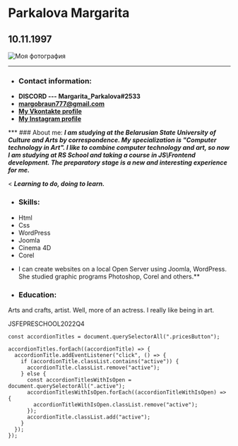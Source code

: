 # Parkalova Margarita
## 10.11.1997
![Моя фотография](https://sun9-16.userapi.com/s/v1/ig2/fyuUoQCxOKDc_1eLIGuXSVmoDkV43mlU_Gr69dz5PJjfGz7FcmfwNPCDJtRdZNZs2n_62Gv9lH3d8V8YJ91uYhhS.jpg?size=200x200&quality=96&crop=319,457,882,882&ava=1)
********
* ### Contact information:
+    **DISCORD --- Margarita_Parkalova#2533**
+    **margobraun777@gmail.com**
+    **[My Vkontakte profile](https://vk.com/id176668841)**
+    **[My Instagram profile](https://www.instagram.com/rita_braun/?hl=ru)**

*** ### About me:
***I am studying at the Belarusian State University of Culture and Arts by correspondence. My specialization is "Computer technology in Art". I like to combine computer technology and art, so now I am studying at RS School and taking a course in JS\Frontend development. The preparatory stage is a new and interesting experience for me.***

< ***Learning to do, doing to learn.*** 

* ### Skills: 
+    Html
+    Css
+    WordPress
+    Joomla
+    Cinema 4D
+    Corel
* I can create websites on a local Open Server using Joomla, WordPress. She studied graphic programs Photoshop, Corel and others.**

* ### Education: 


Arts and crafts, artist. Well, more of an actress. I really like being in art.


JSFEPRESCHOOL2022Q4


```
const accordionTitles = document.querySelectorAll(".pricesButton");

accordionTitles.forEach((accordionTitle) => {
  accordionTitle.addEventListener("click", () => {
    if (accordionTitle.classList.contains("active")) {
      accordionTitle.classList.remove("active");
    } else {
      const accordionTitlesWithIsOpen = document.querySelectorAll(".active");
      accordionTitlesWithIsOpen.forEach((accordionTitleWithIsOpen) => {
        accordionTitleWithIsOpen.classList.remove("active");
      });
      accordionTitle.classList.add("active");
    }
  });
});
```
